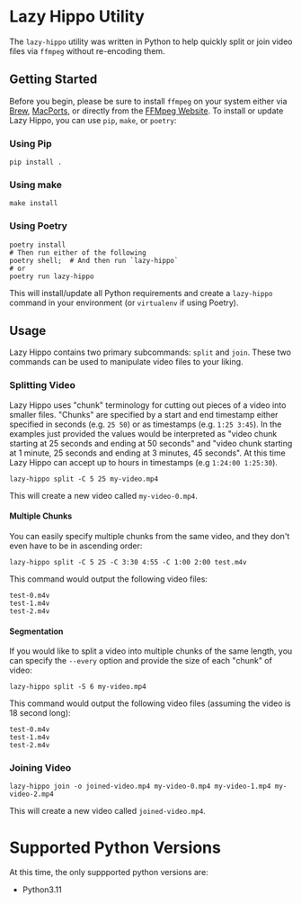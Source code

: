 # Lazy Hippo Utility
The `lazy-hippo` utility was written in Python to help quickly split or join video files via `ffmpeg` without re-encoding them.

## Getting Started
Before you begin, please be sure to install `ffmpeg` on your system either via [Brew](https://brew.sh), 
[MacPorts](http://macports.org), or directly from the [FFMpeg Website](https://ffmpeg.org).  To install or update 
Lazy Hippo, you can use `pip`, `make`, or `poetry`:

### Using Pip
```commandline
pip install .
```

### Using make
```commandline
make install
```

### Using Poetry
```commandline
poetry install
# Then run either of the following
poetry shell;  # And then run `lazy-hippo`
# or
poetry run lazy-hippo
```

This will install/update all Python requirements and create a `lazy-hippo` command in your environment (or `virtualenv` if using
Poetry).

## Usage
Lazy Hippo contains two primary subcommands: `split` and `join`.  These two commands can be used to manipulate video files
to your liking.

### Splitting Video
Lazy Hippo uses "chunk" terminology for cutting out pieces of a video into smaller files. "Chunks" are specified by
a start and end timestamp either specified in seconds (e.g. `25 50`) or as timestamps (e.g. `1:25 3:45`).  In the examples
just provided the values would be interpreted as "video chunk starting at 25 seconds and ending at 50 seconds" and
"video chunk starting at 1 minute, 25 seconds and ending at 3 minutes, 45 seconds".  At this time Lazy Hippo can accept
up to hours in timestamps (e.g `1:24:00 1:25:30`).

```commandline
lazy-hippo split -C 5 25 my-video.mp4
```

This will create a new video called `my-video-0.mp4`.

#### Multiple Chunks
You can easily specify multiple chunks from the same video, and they don't even have to be in ascending order:
```commandline
lazy-hippo split -C 5 25 -C 3:30 4:55 -C 1:00 2:00 test.m4v
```

This command would output the following video files:
```shell
test-0.m4v
test-1.m4v
test-2.m4v
```

#### Segmentation
If you would like to split a video into multiple chunks of the same length, you can specify the `--every` option and
provide the size of each "chunk" of video:
```commandline
lazy-hippo split -S 6 my-video.mp4
```

This command would output the following video files (assuming the video is 18 second long):
```shell
test-0.m4v
test-1.m4v
test-2.m4v
```


### Joining Video
```commandline
lazy-hippo join -o joined-video.mp4 my-video-0.mp4 my-video-1.mp4 my-video-2.mp4
```

This will create a new video called `joined-video.mp4`.

# Supported Python Versions
At this time, the only suppported python versions are:

* Python3.11


